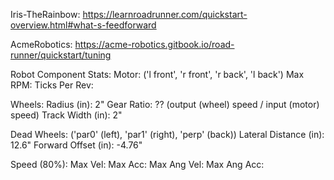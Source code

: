 Iris-TheRainbow:
https://learnroadrunner.com/quickstart-overview.html#what-s-feedforward

AcmeRobotics:
https://acme-robotics.gitbook.io/road-runner/quickstart/tuning

Robot Component Stats:
Motor: ('l front', 'r front', 'r back', 'l back')
  Max RPM:
  Ticks Per Rev: 

Wheels:
  Radius (in): 2"
  Gear Ratio: ?? (output (wheel) speed / input (motor) speed)
  Track Width (in): 2"

Dead Wheels: ('par0' (left), 'par1' (right), 'perp' (back))
  Lateral Distance (in): 12.6"
  Forward Offset (in): -4.76"

Speed (80%):
  Max Vel:
  Max Acc:
  Max Ang Vel:
  Max Ang Acc:
  